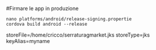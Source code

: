 #Firmare le app in produzione

	nano platforms/android/release-signing.propertie
	cordova build android --release

storeFile=/home/cricco/serraturagmarket.jks
storeType=jks
keyAlias=myname

